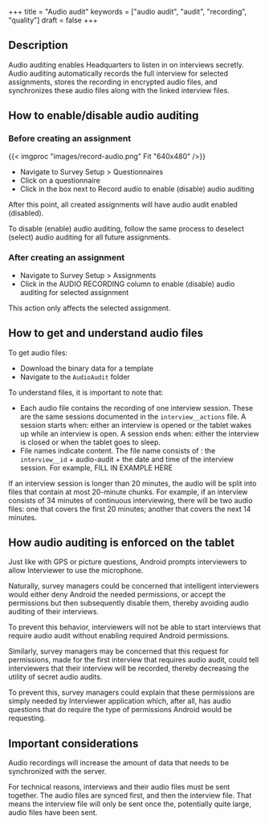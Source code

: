 +++
title = "Audio audit"
keywords = ["audio audit", "audit", "recording", "quality"]
draft = false
+++

Description
----------------------------------------

Audio auditing enables Headquarters to listen in on interviews secretly. Audio auditing automatically records the full interview for selected assignments, stores the recording in encrypted audio files, and synchronizes these audio files along with the linked interview files.

How to enable/disable audio auditing
----------------------------------------

### Before creating an assignment

{{< imgproc "images/record-audio.png" Fit "640x480" />}}

- Navigate to Survey Setup > Questionnaires
- Click on a questionnaire
- Click in the box next to Record audio to enable (disable) audio auditing

After this point, all created assignments will have audio audit enabled (disabled).

To disable (enable) audio auditing, follow the same process to deselect (select) audio auditing for all future assignments.

### After creating an assignment

- Navigate to Survey Setup > Assignments
- Click in the AUDIO RECORDING column to enable (disable) audio auditing for selected assignment

This action only affects the selected assignment.

How to get and understand audio files
----------------------------------------

To get audio files:

- Download the binary data for a template
- Navigate to the `AudioAudit` folder

To understand files, it is important to note that:

- Each audio file contains the recording of one interview session. These are the same sessions documented in the `interview__actions` file. A session starts when: either an interview is opened or the tablet wakes up while an interview is open. A session ends when: either the interview is closed or when the tablet goes to sleep.
- File names indicate content. The file name consists of : the `interview__id` + audio-audit + the date and time of the interview session. For example, FILL IN EXAMPLE HERE

If an interview session is longer than 20 minutes, the audio will be split into files that contain at most 20-minute chunks. For example, if an interview consists of 34 minutes of continuous interviewing, there will be two audio files: one that covers the first 20 minutes; another that covers the next 14 minutes.

How audio auditing is enforced on the tablet
----------------------------------------

Just like with GPS or picture questions, Android prompts interviewers to allow Interviewer to use the microphone.

Naturally, survey managers could be concerned that intelligent interviewers would either deny Android the needed permissions, or accept the permissions but then subsequently disable them, thereby avoiding audio auditing of their interviews.

To prevent this behavior, interviewers will not be able to start interviews that require audio audit without enabling required Android permissions.

Similarly, survey managers may be concerned that this request for permissions, made for the first interview that requires audio audit, could tell interviewers that their interview will be recorded, thereby decreasing the utility of secret audio audits.

To prevent this, survey managers could explain that these permissions are simply needed by Interviewer application which, after all, has audio questions that do require the type of permissions Android would be requesting.

Important considerations
----------------------------------------

Audio recordings will increase the amount of data that needs to be synchronized with the server.

For technical reasons, interviews and their audio files must be sent together. The audio files are synced first, and then the interview file. That means the interview file will only be sent once the, potentially quite large, audio files have been sent.
